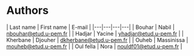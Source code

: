 # Authors
| Last name | First name | E-mail |
|---|---|---|---|
| Bouhar | Nabil | nbouhar@etud.u-pem.fr |
| Hadjar | Yacine | yhadjar@etud.u-pem.fr |
| Kherbane | Djouher | dkherbane@etud.u-pem.fr |
| Ouheb | Massinissa | mouheb@etud.u-pem.fr  |
| Oul fella | Nora | nouldf01@etud.u-pem.fr |
